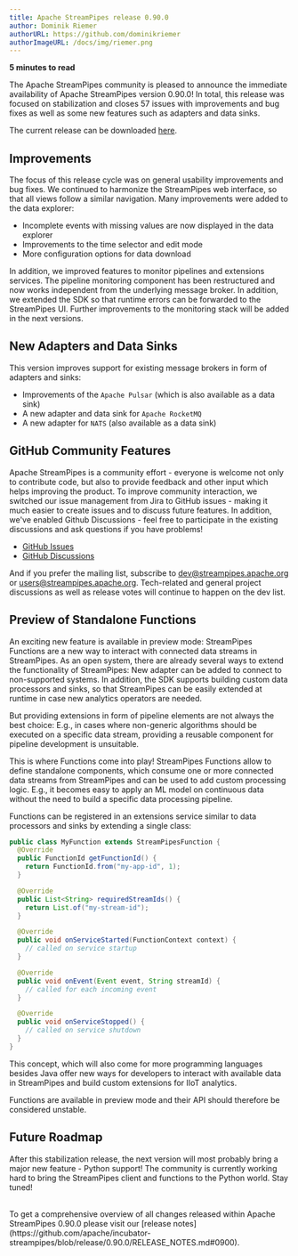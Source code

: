 ```yaml
---
title: Apache StreamPipes release 0.90.0
author: Dominik Riemer
authorURL: https://github.com/dominikriemer
authorImageURL: /docs/img/riemer.png
---
```

**<div style="float: left; padding-right: 40px;">5 minutes to read</div>**
<br>

The Apache StreamPipes community is pleased to announce the immediate availability of Apache StreamPipes version 0.90.0!
In total, this release was focused on stabilization and closes 57 issues with improvements and bug fixes as well as some new features such as adapters and data sinks. 

<!--truncate-->

The current release can be downloaded <a href="https://streampipes.apache.org/download.html">here</a>.


## Improvements
The focus of this release cycle was on general usability improvements and bug fixes. We continued to harmonize the 
StreamPipes web interface, so that all views follow a similar navigation. Many improvements were added to the data explorer:

* Incomplete events with missing values are now displayed in the data explorer
* Improvements to the time selector and edit mode
* More configuration options for data download

In addition, we improved features to monitor pipelines and extensions services. The pipeline monitoring component has been restructured and now works independent from the underlying message broker. 
In addition, we extended the SDK so that runtime errors can be forwarded to the StreamPipes UI. 
Further improvements to the monitoring stack will be added in the next versions.

## New Adapters and Data Sinks

This version improves support for existing message brokers in form of adapters and sinks:

* Improvements of the `Apache Pulsar` (which is also available as a data sink)
* A new adapter and data sink for `Apache RocketMQ`
* A new adapter for `NATS` (also available as a data sink)

## GitHub Community Features

Apache StreamPipes is a community effort - everyone is welcome not only to contribute code, but also to provide feedback and other input which helps improving the product.
To improve community interaction, we switched our issue management from Jira to GitHub issues - making it much easier to create issues and to discuss future features.
In addition, we've enabled Github Discussions - feel free to participate in the existing discussions and ask questions if you have problems!

* [GitHub Issues](https://github.com/apache/streampipes/issues)
* [GitHub Discussions](https://github.com/apache/streampipes/discussions)

And if you prefer the mailing list, subscribe to [dev@streampipes.apache.org](mailto:dev-subscribe@streampipes.apache.org) or [users@streampipes.apache.org](mailto:users-subscribe@streampipes.apache.org).
Tech-related and general project discussions as well as release votes will continue to happen on the dev list.


## Preview of Standalone Functions
An exciting new feature is available in preview mode: StreamPipes Functions are a new way to interact with connected data streams in StreamPipes.
As an open system, there are already several ways to extend the functionality of StreamPipes: New adapter can be added to connect to non-supported systems. 
In addition, the SDK supports building custom data processors and sinks, so that StreamPipes can be easily extended at runtime in case new analytics operators are needed.

But providing extensions in form of pipeline elements are not always the best choice: E.g., in cases where non-generic algorithms should be executed on a specific data stream, 
providing a reusable component for pipeline development is unsuitable.

This is where Functions come into play! StreamPipes Functions allow to define standalone components, which consume one or more connected data streams from StreamPipes and can be used to add custom processing logic.
E.g., it becomes easy to apply an ML model on continuous data without the need to build a specific data processing pipeline.

Functions can be registered in an extensions service similar to data processors and sinks by extending a single class:

```java
public class MyFunction extends StreamPipesFunction {
  @Override
  public FunctionId getFunctionId() {
    return FunctionId.from("my-app-id", 1);
  }

  @Override
  public List<String> requiredStreamIds() {
    return List.of("my-stream-id");
  }

  @Override
  public void onServiceStarted(FunctionContext context) {
    // called on service startup
  }

  @Override
  public void onEvent(Event event, String streamId) {
    // called for each incoming event
  }

  @Override
  public void onServiceStopped() {
    // called on service shutdown
  }
}
```

This concept, which will also come for more programming languages besides Java offer new ways for developers to interact with available data in StreamPipes and build custom extensions for IIoT analytics.

Functions are available in preview mode and their API should therefore be considered unstable.


## Future Roadmap

After this stabilization release, the next version will most probably bring a major new feature - Python support! 
The community is currently working hard to bring the StreamPipes client and functions to the Python world. Stay tuned!

<br>
To get a comprehensive overview of all changes released within Apache StreamPipes 0.90.0
please visit our [release notes](https://github.com/apache/incubator-streampipes/blob/release/0.90.0/RELEASE_NOTES.md#0900).
